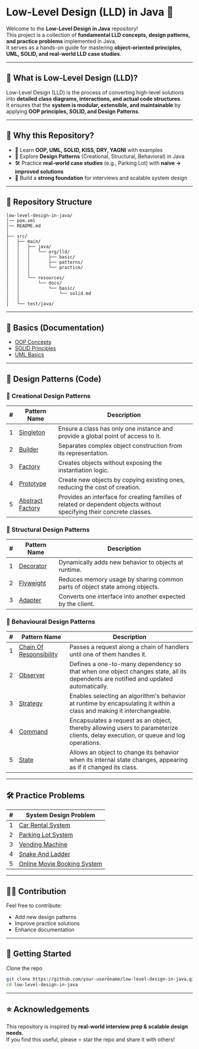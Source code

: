 # Low-Level Design (LLD) in Java 🚀

Welcome to the **Low-Level Design in Java** repository!  
This project is a collection of **fundamental LLD concepts, design patterns, and practice problems** implemented in
Java.  
It serves as a hands-on guide for mastering **object-oriented principles, UML, SOLID, and real-world LLD case studies**.

---

## 📖 What is Low-Level Design (LLD)?

Low-Level Design (LLD) is the process of converting high-level solutions into **detailed class diagrams, interactions,
and actual code structures**.  
It ensures that the **system is modular, extensible, and maintainable** by applying **OOP principles, SOLID, and Design
Patterns**.

---

## 🎯 Why this Repository?

- 📘 Learn **OOP, UML, SOLID, KISS, DRY, YAGNI** with examples
- 🔹 Explore **Design Patterns** (Creational, Structural, Behavioral) in Java
- 🛠 Practice **real-world case studies** (e.g., Parking Lot) with **naive → improved solutions**
- 🧩 Build a **strong foundation** for interviews and scalable system design

---

## 📂 Repository Structure

```
low-level-design-in-java/
│── pom.xml
│── README.md
│
├── src/
│   ├── main/
│   │   ├── java/
│   │   │   └── org/lld/
│   │   │       ├── basic/
│   │   │       ├── patterns/
│   │   │       └── practice/
│   │   │
│   │   └── resources/
│   │       └── docs/
│   │           └── basic/
│   │               └── solid.md
│   │
│   └── test/java/
```

---

## 📘 Basics (Documentation)

- [OOP Concepts](src/main/resources/docs/basic/oop.md)
- [SOLID Principles](src/main/resources/docs/basic/solid.md)
- [UML Basics](src/main/resources/docs/basic/uml.md)

---

## 🔹 Design Patterns (Code)

### 🔨 Creational Design Patterns

| # | Pattern Name                                                                    | Description                                                                                                            |
|---|---------------------------------------------------------------------------------|------------------------------------------------------------------------------------------------------------------------|
| 1 | [Singleton](./src/main/java/org/lld/patterns/creational/singleton)              | Ensure a class has only one instance and provide a global point of access to it.                                       |
| 2 | [Builder](./src/main/java/org/lld/patterns/creational/builder)                  | Separates complex object construction from its representation.                                                         |
| 3 | [Factory](./src/main/java/org/lld/patterns/creational/factory)                  | Creates objects without exposing the instantiation logic.                                                              |
| 4 | [Prototype](./src/main/java/org/lld/patterns/creational/prototype)              | Create new objects by copying existing ones, reducing the cost of creation.                                            |
| 5 | [Abstract Factory](./src/main/java/org/lld/patterns/creational/abstractFactory) | Provides an interface for creating families of related or dependent objects without specifying their concrete classes. |

### 🧱 Structural Design Patterns

| # | Pattern Name                                                       | Description                                                                 |
|---|--------------------------------------------------------------------|-----------------------------------------------------------------------------|
| 1 | [Decorator](./src/main/java/org/lld/patterns/structural/decorator) | Dynamically adds new behavior to objects at runtime.                        |
| 2 | [Flyweight](./src/main/java/org/lld/patterns/structural/flyweight) | Reduces memory usage by sharing common parts of object state among objects. |
| 3 | [Adapter](./src/main/java/org/lld/patterns/structural/adapter)     | Converts one interface into another expected by the client.                 |

### 🧠 Behavioural Design Patterns

| # | Pattern Name                                                                                  | Description                                                                                                                        |
|---|-----------------------------------------------------------------------------------------------|------------------------------------------------------------------------------------------------------------------------------------|
| 1 | [Chain Of Responsibility](./src/main/java/org/lld/patterns/behavioural/chainOfResponsibility) | Passes a request along a chain of handlers until one of them handles it.                                                           |
| 2 | [Observer](./src/main/java/org/lld/patterns/behavioural/observer)                             | Defines a one-to-many dependency so that when one object changes state, all its dependents are notified and updated automatically. |
| 3 | [Strategy](./src/main/java/org/lld/patterns/behavioural/strategy)                             | Enables selecting an algorithm's behavior at runtime by encapsulating it within a class and making it interchangeable.             |
| 4 | [Command](./src/main/java/org/lld/patterns/behavioural/command)                               | Encapsulates a request as an object, thereby allowing users to parameterize clients, delay execution, or queue and log operations. |
| 5 | [State](./src/main/java/org/lld/patterns/behavioural/state)                                   | Allows an object to change its behavior when its internal state changes, appearing as if it changed its class.                     |

---

## 🛠 Practice Problems

| # | System Design Problem                                                                              |
|---|----------------------------------------------------------------------------------------------------|
| 1 | [Car Rental System](./src/main/java/org/lld/practice/design_car_rental_system)                     |
| 2 | [Parking Lot System](./src/main/java/org/lld/practice/design_parking_lot_system)                   |
| 3 | [Vending Machine](./src/main/java/org/lld/practice/design_vending_machine)                         |
| 4 | [Snake And Ladder](./src/main/java/org/lld/practice/design_snake_and_ladder)                       |
| 5 | [Online Movie Booking System](./src/main/java/org/lld/practice/design_movie_ticket_booking_system) |

---

## 🧑‍💻 Contribution

Feel free to contribute:

- Add new design patterns
- Improve practice solutions
- Enhance documentation

---

## 🚀 Getting Started

Clone the repo

   ```bash
   git clone https://github.com/your-userōname/low-level-design-in-java.git
   cd low-level-design-in-java
   ```

---

## ⭐ Acknowledgements

This repository is inspired by **real-world interview prep & scalable design needs**.  
If you find this useful, please ⭐ star the repo and share it with others!
